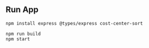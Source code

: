 ## Run App

```text
npm install express @types/express cost-center-sort

npm run build
npm start
```